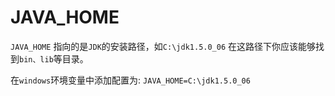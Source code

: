 JAVA_HOME
=========

`JAVA_HOME` 指向的是`JDK`的安装路径，如`C:\jdk1.5.0_06`
在这路径下你应该能够找到`bin、lib`等目录。

在`windows`环境变量中添加配置为:
    `JAVA_HOME=C:\jdk1.5.0_06`